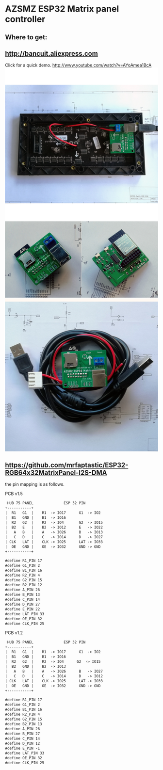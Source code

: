 # AZSMZ ESP32 Matrix panel controller

## Where to get:
## http://bancuit.aliexpress.com 

Click for a quick demo. http://www.youtube.com/watch?v=AYoAmea1BcA
[![AZSMZ ESP32 Matrix](/ESP32Photos/ESP32MATRIX-A4.jpg)](http://www.youtube.com/watch?v=AYoAmea1BcA)
![AZSMZ ESP32 Matrix](/ESP32Photos/ESP32MATRIX-A12-1024.jpg)
![AZSMZ ESP32 Matrix](/ESP32Photos/ESP32MATRIX-A3.jpg)


## https://github.com/mrfaptastic/ESP32-RGB64x32MatrixPanel-I2S-DMA

the pin mapping is as follows.

PCB v1.5
```
 HUB 75 PANEL              ESP 32 PIN
+-----------+   
|  R1   G1  |    R1  -> IO17      G1  -> IO2
|  B1   GND |    B1  -> IO16
|  R2   G2  |    R2  -> IO4       G2  -> IO15
|  B2   E   |    B2  -> IO12      E   -> IO22
|   A   B   |    A   -> IO26      B   -> IO13
|   C   D   |    C   -> IO14      D   -> IO27
| CLK   LAT |    CLK -> IO25      LAT -> IO33
|  OE   GND |    OE  -> IO32      GND -> GND
+-----------+
```
```
#define R1_PIN 17
#define G1_PIN 2
#define B1_PIN 16
#define R2_PIN 4
#define G2_PIN 15
#define B2_PIN 12
#define A_PIN 26
#define B_PIN 13 
#define C_PIN 14
#define D_PIN 27
#define E_PIN 22
#define LAT_PIN 33
#define OE_PIN 32
#define CLK_PIN 25
```

PCB v1.2
```
 HUB 75 PANEL              ESP 32 PIN
+-----------+   
|  R1   G1  |    R1  -> IO17      G1  -> IO2
|  B1   GND |    B1  -> IO16
|  R2   G2  |    R2  -> IO4      G2  -> IO15
|  B2   GND |    B2  -> IO13
|   A   B   |    A   -> IO26      B   -> IO27
|   C   D   |    C   -> IO14      D   -> IO12
| CLK   LAT |    CLK -> IO25      LAT -> IO33
|  OE   GND |    OE  -> IO32      GND -> GND
+-----------+
```

```
#define R1_PIN 17
#define G1_PIN 2
#define B1_PIN 16
#define R2_PIN 4
#define G2_PIN 15
#define B2_PIN 13
#define A_PIN 26
#define B_PIN 27 
#define C_PIN 14
#define D_PIN 12
#define E_PIN -1
#define LAT_PIN 33
#define OE_PIN 32
#define CLK_PIN 25
```
